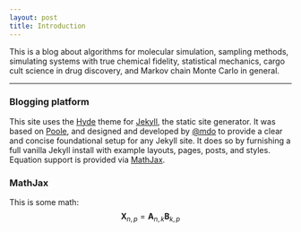 ```yaml
---
layout: post
title: Introduction
---
```


This is a blog about algorithms for molecular simulation, sampling methods, simulating systems with true chemical fidelity, statistical mechanics, cargo cult science in drug discovery, and Markov chain Monte Carlo in general.

-----

### Blogging platform

This site uses the [Hyde](https://github.com/poole/hyde) theme for [Jekyll](http://jekyllrb.com), the static site generator.
It was based on [Poole](https://github.com/poole/poole), and designed and developed by [@mdo](https://twitter.com/mdo) to provide a clear and concise foundational setup for any Jekyll site.
It does so by furnishing a full vanilla Jekyll install with example layouts, pages, posts, and styles.
Equation support is provided via [MathJax](https://jekyllrb.com/docs/extras/).

### MathJax

This is some math:
$$ \mathbf{X}_{n,p} = \mathbf{A}_{n,k} \mathbf{B}_{k,p} $$
